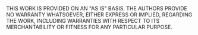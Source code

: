 THIS WORK IS PROVIDED ON AN "AS IS" BASIS.  THE AUTHORS PROVIDE NO WARRANTY
WHATSOEVER, EITHER EXPRESS OR IMPLIED, REGARDING THE WORK, INCLUDING WARRANTIES WITH
RESPECT TO ITS MERCHANTABILITY OR FITNESS FOR ANY PARTICULAR PURPOSE.